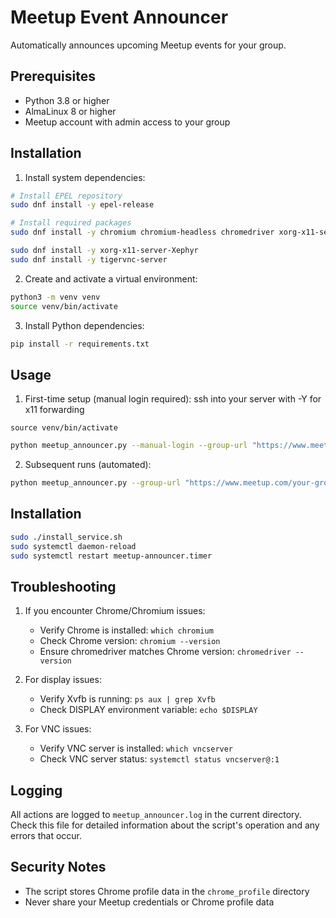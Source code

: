 # Meetup Event Announcer

Automatically announces upcoming Meetup events for your group.

## Prerequisites

- Python 3.8 or higher
- AlmaLinux 8 or higher
- Meetup account with admin access to your group

## Installation

1. Install system dependencies:
```bash
# Install EPEL repository
sudo dnf install -y epel-release

# Install required packages
sudo dnf install -y chromium chromium-headless chromedriver xorg-x11-server-Xvfb python3-pip python3-devel

sudo dnf install -y xorg-x11-server-Xephyr
sudo dnf install -y tigervnc-server
```

2. Create and activate a virtual environment:
```bash
python3 -m venv venv
source venv/bin/activate
```

3. Install Python dependencies:
```bash
pip install -r requirements.txt
```

## Usage

1. First-time setup (manual login required):
ssh into your server with -Y for x11 forwarding
```
source venv/bin/activate
```

```bash
python meetup_announcer.py --manual-login --group-url "https://www.meetup.com/your-group-name/"
```

2. Subsequent runs (automated):
```bash
python meetup_announcer.py --group-url "https://www.meetup.com/your-group-name/"
```

## Installation

```bash
sudo ./install_service.sh
sudo systemctl daemon-reload
sudo systemctl restart meetup-announcer.timer
```

## Troubleshooting

1. If you encounter Chrome/Chromium issues:
   - Verify Chrome is installed: `which chromium`
   - Check Chrome version: `chromium --version`
   - Ensure chromedriver matches Chrome version: `chromedriver --version`

2. For display issues:
   - Verify Xvfb is running: `ps aux | grep Xvfb`
   - Check DISPLAY environment variable: `echo $DISPLAY`

3. For VNC issues:
   - Verify VNC server is installed: `which vncserver`
   - Check VNC server status: `systemctl status vncserver@:1`

## Logging

All actions are logged to `meetup_announcer.log` in the current directory. Check this file for detailed information about the script's operation and any errors that occur.

## Security Notes

- The script stores Chrome profile data in the `chrome_profile` directory
- Never share your Meetup credentials or Chrome profile data